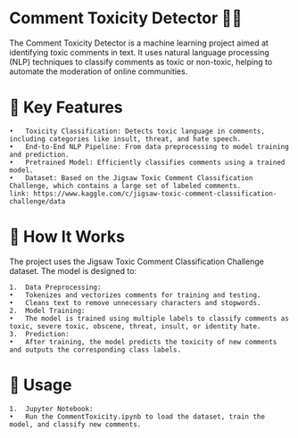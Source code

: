 # Comment Toxicity Detector 💬🚫

The Comment Toxicity Detector is a machine learning project aimed at identifying toxic comments in text. It uses natural language processing (NLP) techniques to classify comments as toxic or non-toxic, helping to automate the moderation of online communities.

# 🚀 Key Features

	•	Toxicity Classification: Detects toxic language in comments, including categories like insult, threat, and hate speech.
	•	End-to-End NLP Pipeline: From data preprocessing to model training and prediction.
	•	Pretrained Model: Efficiently classifies comments using a trained model.
	•	Dataset: Based on the Jigsaw Toxic Comment Classification Challenge, which contains a large set of labeled comments.
    link: https://www.kaggle.com/c/jigsaw-toxic-comment-classification-challenge/data

# 🧠 How It Works

The project uses the Jigsaw Toxic Comment Classification Challenge dataset. The model is designed to:

	1.	Data Preprocessing:
	•	Tokenizes and vectorizes comments for training and testing.
	•	Cleans text to remove unnecessary characters and stopwords.
	2.	Model Training:
	•	The model is trained using multiple labels to classify comments as toxic, severe toxic, obscene, threat, insult, or identity hate.
	3.	Prediction:
	•	After training, the model predicts the toxicity of new comments and outputs the corresponding class labels.

# 🔧 Usage

	1.	Jupyter Notebook:
	•	Run the CommentToxicity.ipynb to load the dataset, train the model, and classify new comments.
